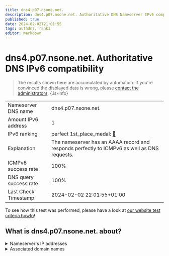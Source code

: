 ```yaml
---
title: dns4.p07.nsone.net.
description: dns4.p07.nsone.net. Authoritative DNS Nameserver IPv6 compatibility
published: true
date: 2024-02-02T21:01:55
tags: authdns, rank1
editor: markdown
---
```


# dns4.p07.nsone.net. Authoritative DNS IPv6 compatibility

> The results shown here are accumulated by automation. If you're convinced the displayed data is wrong, please [contact the administrators](/howto/chat). 
{.is-info}




|   |   |
| - | - |
| Nameserver DNS name | dns4.p07.nsone.net.
| Amount IPv6 address | 1
| IPv6 ranking | perfect 1st_place_medal: [🔗](/howto/ranking) |
| Explanation | The nameserver has an AAAA record and responds perfectly to ICMPv6 as well as DNS requests. |
| ICMPv6 success rate | 100%|
| DNS query success rate | 100% |
| Last Check Timestamp | 2024-02-02 22:01:55+01:00 |

To see how this test was performed, please have a look at [our website test criteria howto](/howto/testcriteria/authdns)!


## What is dns4.p07.nsone.net. about?




<details>
<summary>Nameserver's IP addresses</summary>

2a00:edc0:6259:7:7::4

</details>



<details>
<summary>Associated domain names</summary>

spotify.com

</details>
